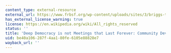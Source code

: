 ```yaml
---
content_type: external-resource
external_url: https://www.frbsf.org/wp-content/uploads/sites/3/briggs-thompson.pdf
has_external_license_warning: true
license: https://en.wikipedia.org/wiki/All_rights_reserved
status: ''
title: 'Deep Democracy is not Meetings that Last Forever: Community Development Next'
uid: be40a106-287f-4aa1-80fe-6105e88828e7
wayback_url: ''
---
```

